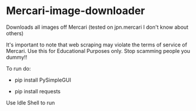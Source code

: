 # Mercari-image-downloader
Downloads all images off Mercari (tested on jpn.mercari I don't know about others)

It's important to note that web scraping may violate the terms of service of Mercari.
Use this for Educational Purposes only. Stop scamming people you dummy!!

To run do:

- pip install PySimpleGUI

- pip install requests

Use Idle Shell to run
